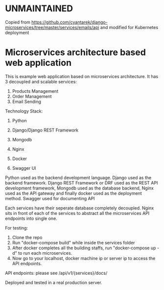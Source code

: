 # UNMAINTAINED
Copied from https://github.com/cyantarek/django-microservices/tree/master/services/emails/api and modified for Kubernetes deployment
# Microservices architecture based web application

This is example web application based on microservices architecture. It has 3 decoupled and scalable services:

01. Products Management
02. Order Management
03. Email Sending

Technology Stack:
01. Python 
02. Django/Django REST Framework
03. Mongodb

04. Nginx
05. Docker
06. Swagger UI

Python used as the backend development language. Django used as the backend framework. Django REST Framework or DRF used as the REST API development framework, Mongodb used as the database backend, Nginx used as the API gateway and finally docker used as the deployment method. Swagger used for documenting API

Each services have their seperate database completely decoupled. Nginx sits in front of each of the services to abstract all the microservices API endpoints into single one.

For testing:
01. Clone the repo
02. Run "docker-compose build" while inside the services folder
03. After docker completes all the building staffs, run "docker-compose up -d" to run each microservices.
04. Now go to your localhost, docker machine ip or server ip to access the API endpoints.

API endpoints: please see /api/v1/{services}/docs/ 

Deployed and tested in a real production server.
